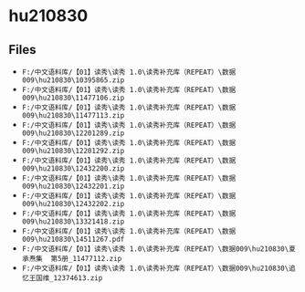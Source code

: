 # hu210830

## Files

- `F:/中文语料库/【01】读秀\读秀 1.0\读秀补充库（REPEAT）\数据009\hu210830\10395865.zip`
- `F:/中文语料库/【01】读秀\读秀 1.0\读秀补充库（REPEAT）\数据009\hu210830\11477106.zip`
- `F:/中文语料库/【01】读秀\读秀 1.0\读秀补充库（REPEAT）\数据009\hu210830\11477113.zip`
- `F:/中文语料库/【01】读秀\读秀 1.0\读秀补充库（REPEAT）\数据009\hu210830\12201289.zip`
- `F:/中文语料库/【01】读秀\读秀 1.0\读秀补充库（REPEAT）\数据009\hu210830\12201292.zip`
- `F:/中文语料库/【01】读秀\读秀 1.0\读秀补充库（REPEAT）\数据009\hu210830\12432200.zip`
- `F:/中文语料库/【01】读秀\读秀 1.0\读秀补充库（REPEAT）\数据009\hu210830\12432201.zip`
- `F:/中文语料库/【01】读秀\读秀 1.0\读秀补充库（REPEAT）\数据009\hu210830\12432202.zip`
- `F:/中文语料库/【01】读秀\读秀 1.0\读秀补充库（REPEAT）\数据009\hu210830\13321418.zip`
- `F:/中文语料库/【01】读秀\读秀 1.0\读秀补充库（REPEAT）\数据009\hu210830\14511267.pdf`
- `F:/中文语料库/【01】读秀\读秀 1.0\读秀补充库（REPEAT）\数据009\hu210830\夏承焘集  第5册_11477112.zip`
- `F:/中文语料库/【01】读秀\读秀 1.0\读秀补充库（REPEAT）\数据009\hu210830\追忆王国维_12374613.zip`
